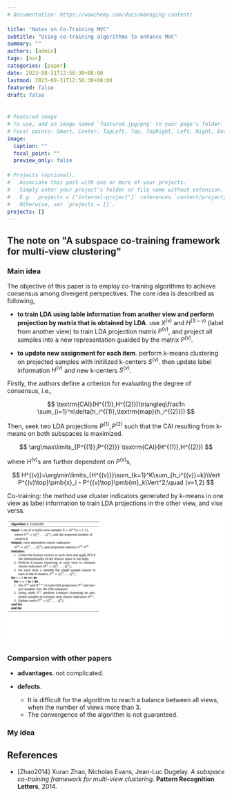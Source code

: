 ```yaml
---
# Documentation: https://wowchemy.com/docs/managing-content/

title: "Notes on Co-Training MVC"
subtitle: "Using co-training algorithms to enhance MVC"
summary: ""
authors: [admin]
tags: [nvc]
categories: [paper]
date: 2023-08-31T12:56:30+08:00
lastmod: 2023-08-31T12:56:30+08:00
featured: false
draft: false


# Featured image
# To use, add an image named `featured.jpg/png` to your page's folder.
# Focal points: Smart, Center, TopLeft, Top, TopRight, Left, Right, BottomLeft, Bottom, BottomRight.
image:
  caption: ""
  focal_point: ""
  preview_only: false

# Projects (optional).
#   Associate this post with one or more of your projects.
#   Simply enter your project's folder or file name without extension.
#   E.g. `projects = ["internal-project"]` references `content/project/deep-learning/index.md`.
#   Otherwise, set `projects = []`.
projects: []
---
```


## The note on "A subspace co-training framework for multi-view clustering"

### Main idea

The objective of this paper is to employ co-training algorithms to achieve consensus among divergent perspectives. The core idea is described as following,

- **to train LDA using lable information from another view and perform projection by matrix that is obtained by LDA**.  use $X^{(v)}$ and $H^{(3-v)}$ (label from another view) to train LDA projection matrix $P^{(v)}$, and project all samples into a new representation guaided by the matrix  $P^{(v)}$.

- **to update new assignment for each item**. perform k-means clustering on projected samples with initilized k-centers $S^{(v)}$. then update label information $H^{(v)}$ and new k-centers $S^{(v)}$.


Firstly, the authors define a criterion for evaluating the degree of consensus, i.e.,

$$
\textrm{CAI}(H^{(1)},H^{(2)})\triangleq\frac1n \sum_{i=1}^n\delta(h_i^{(1)},\textrm{map}(h_i^{(2)}))
$$

Then, seek two LDA projections $P^{(1)},P^{(2)}$ such that the CAI resulting from k-means on both subspaces is maximized.

$$
\arg\max\limits_{P^{(1)},P^{(2)}} \textrm{CAI}(H^{(1)},H^{(2)})
$$

where $H^{(v)}$s are further dependent on $P^{(v)}$s,

$$
H^{(v)}=\arg\min\limits_{H^{(v)}}\sum_{k=1}^K\sum_{h_i^{(v)}=k}\Vert P^{(v)\top}\pmb{x}_i - P^{(v)\top}\pmb{m}_k\Vert^2;\quad (v=1,2)
$$

Co-training: the method use cluster indicators generated by k-means in one view as label information to train LDA projections in the other view, and vise versa.

![CoKmLDA](CoKmLDA.png)



### Comparsion with other papers

- **advantages**. not complicated.

- **defects**.  

  - It is difficult for the algorithm to reach a balance between all views, when the number of views more than 3.
  - The convergence of the algorithm is not guaranteed.

### My idea


## References

- [Zhao2014] Xuran Zhao, Nicholas Evans, Jean-Luc Dugelay. *A subspace co-training framework for multi-view clustering*. **Pattern Recognition Letters**, 2014.